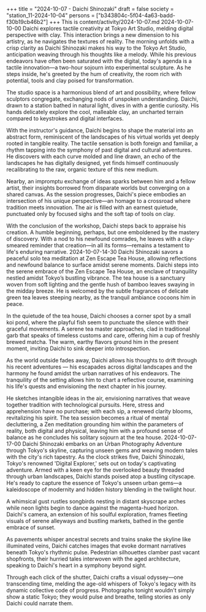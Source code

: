 +++
title = "2024-10-07 - Daichi Shinozaki"
draft = false
society = "station_11-2024-10-04"
persons = ["b343804c-5f04-4a63-badd-f30b19cb46b2"]
+++
This is content/activity/2024-10-07.md
2024-10-07-10-00
Daichi explores tactile creativity at Tokyo Art Studio, melding digital perspective with clay. This interaction brings a new dimension to his artistry, as he navigates the textures of reality.
The morning unfolds with a crisp clarity as Daichi Shinozaki makes his way to the Tokyo Art Studio, anticipation weaving through his thoughts like a melody. While his previous endeavors have often been saturated with the digital, today's agenda is a tactile innovation—a two-hour sojourn into experimental sculpture. As he steps inside, he's greeted by the hum of creativity, the room rich with potential, tools and clay poised for transformation.

The studio space is a harmonious blend of art and possibility, where fellow sculptors congregate, exchanging nods of unspoken understanding. Daichi, drawn to a station bathed in natural light, dives in with a gentle curiosity. His hands delicately explore the cool, malleable clay, an uncharted terrain compared to keystrokes and digital interfaces.

With the instructor's guidance, Daichi begins to shape the material into an abstract form, reminiscent of the landscapes of his virtual worlds yet deeply rooted in tangible reality. The tactile sensation is both foreign and familiar, a rhythm tapping into the symphony of past digital and cultural adventures. He discovers with each curve molded and line drawn, an echo of the landscapes he has digitally designed, yet finds himself continuously recalibrating to the raw, organic texture of this new medium.

Nearby, an impromptu exchange of ideas sparks between him and a fellow artist, their insights borrowed from disparate worlds but converging on a shared canvas. As the session progresses, Daichi's piece embodies an intersection of his unique perspective—an homage to a crossroad where tradition meets innovation. The air is filled with an earnest quietude, punctuated only by focused sighs and the soft tap of tools on clay.

With the conclusion of the workshop, Daichi steps back to appraise his creation. A humble beginning, perhaps, but one emboldened by the mastery of discovery. With a nod to his newfound comrades, he leaves with a clay-smeared reminder that creation—in all its forms—remains a testament to life's enduring narrative.
2024-10-07-14-30
Daichi Shinozaki savors a peaceful solo tea meditation at Zen Escape Tea House, allowing reflections and newfound balance to surface amidst serene moments.
Daichi steps into the serene embrace of the Zen Escape Tea House, an enclave of tranquility nestled amidst Tokyo’s bustling vibrance. The tea house is a sanctuary woven from soft lighting and the gentle hush of bamboo leaves swaying in the midday breeze. He is welcomed by the subtle fragrances of delicate green tea leaves steeping nearby, as the tranquil ambiance cocoons him in peace.

In the quietude of the tea house, Daichi chooses a corner spot by a small koi pond, where the playful fish seem to punctuate the silence with their graceful movements. A serene tea master approaches, clad in traditional garb that speaks of timeless customs and care, offering him a cup of freshly brewed matcha. The warm, earthy flavors ground him in the present moment, inviting Daichi to sink deeper into introspection.

As the world outside fades away, Daichi allows his thoughts to drift through his recent adventures — his escapades across digital landscapes and the harmony he found amidst the urban narratives of his endeavors. The tranquility of the setting allows him to chart a reflective course, examining his life's quests and envisioning the next chapter in his journey.

He sketches intangible ideas in the air, envisioning narratives that weave together tradition with technological pursuits. Here, stress and apprehension have no purchase; with each sip, a renewed clarity blooms, revitalizing his spirit. The tea session becomes a ritual of mental decluttering, a Zen meditation grounding him within the parameters of reality, both digital and physical, leaving him with a profound sense of balance as he concludes his solitary sojourn at the tea house.
2024-10-07-17-00
Daichi Shinozaki embarks on an Urban Photography Adventure through Tokyo's skyline, capturing unseen gems and weaving modern tales with the city's rich tapestry.
As the clock strikes five, Daichi Shinozaki, Tokyo's renowned 'Digital Explorer,' sets out on today's captivating adventure. Armed with a keen eye for the overlooked beauty threaded through urban landscapes, Daichi stands poised atop a bustling cityscape. He's ready to capture the essence of Tokyo's unseen urban gems—a kaleidoscope of modernity and hidden history blending in the twilight hour.

A whimsical gust rustles songbirds nesting in distant skyscrape arches while neon lights begin to dance against the magenta-hued horizon. Daichi's camera, an extension of his soulful exploration, frames fleeting visuals of serene alleyways and bustling markets, bathed in the gentle embrace of sunset.

As pavements whisper ancestral secrets and trains snake the skyline like illuminated veins, Daichi catches images that evoke dormant narratives beneath Tokyo's rhythmic pulse. Pedestrian silhouettes clamber past vacant shopfronts, their hurried tales interwoven with the aged architecture, speaking to Daichi's heart in a symphony beyond sight.

Through each click of the shutter, Daichi crafts a visual odyssey—one transcending time, melding the age-old whispers of Tokyo's legacy with its dynamic collective code of progress. Photographs tonight wouldn't simply show a static Tokyo; they would pulse and breathe, telling stories as only Daichi could narrate them.
